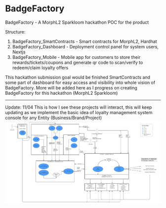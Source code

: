 # BadgeFactory

BadgeFactory - A MorphL2 Sparkloom hackathon POC for the product

Structure:
1. BadgeFactory_SmartContracts - Smart contracts for MorphL2, Hardhat
2. BadgeFactory_Dashboard - Deployment control panel for system users, Nextjs
3. BadgeFactory_Mobile - Mobile app for customers to store their rewards/tickets/coupons and generate qr code to scan/verify to redeem/claim loyalty offers

This hackathon submission goal would be finished SmartContracts and some part of dashboard for easy access and visibility into whole vision of BadgeFactory.
More will be added here as I progress on creating BadgeFactory for this hackathon (MorphL2 Sparkloom)

----
Update: 11/04 
This is how I see these projects will interact, this will keep updating as we implement the basic idea of loyalty management system console for any Entity (Business/Brand/Project)
![Will be updated periodically throughout](/assets/imgs/BadgeFactory-uml-flow.png)